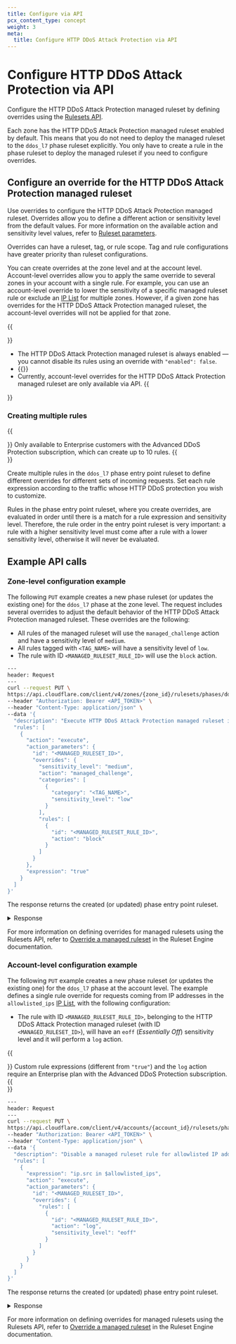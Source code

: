```yaml
---
title: Configure via API
pcx_content_type: concept
weight: 3
meta:
  title: Configure HTTP DDoS Attack Protection via API
---
```


# Configure HTTP DDoS Attack Protection via API

Configure the HTTP DDoS Attack Protection managed ruleset by defining overrides using the [Rulesets API](/ruleset-engine/rulesets-api/).

Each zone has the HTTP DDoS Attack Protection managed ruleset enabled by default. This means that you do not need to deploy the managed ruleset to the `ddos_l7` phase ruleset explicitly. You only have to create a rule in the phase ruleset to deploy the managed ruleset if you need to configure overrides.

## Configure an override for the HTTP DDoS Attack Protection managed ruleset

Use overrides to configure the HTTP DDoS Attack Protection managed ruleset. Overrides allow you to define a different action or sensitivity level from the default values. For more information on the available action and sensitivity level values, refer to [Ruleset parameters](/ddos-protection/managed-rulesets/http/override-parameters/).

Overrides can have a ruleset, tag, or rule scope. Tag and rule configurations have greater priority than ruleset configurations.

You can create overrides at the zone level and at the account level. Account-level overrides allow you to apply the same override to several zones in your account with a single rule. For example, you can use an account-level override to lower the sensitivity of a specific managed ruleset rule or exclude an [IP List]((/waf/tools/lists/ip-lists/)) for multiple zones. However, if a given zone has overrides for the HTTP DDoS Attack Protection managed ruleset, the account-level overrides will not be applied for that zone.

{{<Aside type="warning" header="Important">}}
* The HTTP DDoS Attack Protection managed ruleset is always enabled — you cannot disable its rules using an override with `"enabled": false`.
* {{<render file="managed-rulesets/_read-only-rules-note.md">}}
* Currently, account-level overrides for the HTTP DDoS Attack Protection managed ruleset are only available via API.
{{</Aside>}}

### Creating multiple rules

{{<Aside type="note">}}
Only available to Enterprise customers with the Advanced DDoS Protection subscription, which can create up to 10 rules.
{{</Aside>}}

Create multiple rules in the `ddos_l7` phase entry point ruleset to define different overrides for different sets of incoming requests. Set each rule expression according to the traffic whose HTTP DDoS protection you wish to customize.

Rules in the phase entry point ruleset, where you create overrides, are evaluated in order until there is a match for a rule expression and sensitivity level. Therefore, the rule order in the entry point ruleset is very important: a rule with a higher sensitivity level must come after a rule with a lower sensitivity level, otherwise it will never be evaluated.

## Example API calls

### Zone-level configuration example

The following `PUT` example creates a new phase ruleset (or updates the existing one) for the `ddos_l7` phase at the zone level. The request includes several overrides to adjust the default behavior of the HTTP DDoS Attack Protection managed ruleset. These overrides are the following:

* All rules of the managed ruleset will use the `managed_challenge` action and have a sensitivity level of `medium`.
* All rules tagged with `<TAG_NAME>` will have a sensitivity level of `low`.
* The rule with ID `<MANAGED_RULESET_RULE_ID>` will use the `block` action.

```bash
---
header: Request
---
curl --request PUT \
https://api.cloudflare.com/client/v4/zones/{zone_id}/rulesets/phases/ddos_l7/entrypoint \
--header "Authorization: Bearer <API_TOKEN>" \
--header "Content-Type: application/json" \
--data '{
  "description": "Execute HTTP DDoS Attack Protection managed ruleset in the zone-level phase entry point ruleset",
  "rules": [
    {
      "action": "execute",
      "action_parameters": {
        "id": "<MANAGED_RULESET_ID>",
        "overrides": {
          "sensitivity_level": "medium",
          "action": "managed_challenge",
          "categories": [
            {
              "category": "<TAG_NAME>",
              "sensitivity_level": "low"
            }
          ],
          "rules": [
            {
              "id": "<MANAGED_RULESET_RULE_ID>",
              "action": "block"
            }
          ]
        }
      },
      "expression": "true"
    }
  ]
}'
```

The response returns the created (or updated) phase entry point ruleset.

<details>
<summary>Response</summary>
<div>

```json
{
  "result": {
    "id": "<PHASE_ENTRY_POINT_RULESET_ID>",
    "name": "default",
    "description": "Execute HTTP DDoS Attack Protection managed ruleset in the zone-level phase entry point ruleset",
    "kind": "zone",
    "version": "1",
    "rules": [
      {
        "id": "<RULE_ID>",
        "version": "1",
        "action": "execute",
        "action_parameters": {
          "id": "<MANAGED_RULESET_ID>",
          "version": "latest",
          "overrides": {
            "action": "managed_challenge",
            "categories": [
              {
                "category": "<TAG_NAME>",
                "sensitivity_level": "low"
              }
            ],
            "rules": [
              {
                "id": "<MANAGED_RULESET_RULE_ID>",
                "action": "block"
              }
            ],
            "sensitivity_level": "medium"
          }
        },
        "expression": "true",
        "last_updated": "2021-06-16T04:14:47.977741Z",
        "ref": "<RULE_REF>",
        "enabled": true
      }
    ],
    "last_updated": "2021-06-16T04:14:47.977741Z",
    "phase": "ddos_l7"
  }
}
```

</div>
</details>

For more information on defining overrides for managed rulesets using the Rulesets API, refer to [Override a managed ruleset](/ruleset-engine/managed-rulesets/override-managed-ruleset/) in the Ruleset Engine documentation.

### Account-level configuration example

The following `PUT` example creates a new phase ruleset (or updates the existing one) for the `ddos_l7` phase at the account level. The example defines a single rule override for requests coming from IP addresses in the `allowlisted_ips` [IP List]((/waf/tools/lists/ip-lists/)), with the following configuration:

* The rule with ID `<MANAGED_RULESET_RULE_ID>`, belonging to the HTTP DDoS Attack Protection managed ruleset (with ID `<MANAGED_RULESET_ID>`),  will have an `eoff` (_Essentially Off_) sensitivity level and it will perform a `log` action.

{{<Aside type="note">}}
Custom rule expressions (different from `"true"`) and the `log` action require an Enterprise plan with the Advanced DDoS Protection subscription.
{{</Aside>}}

```bash
---
header: Request
---
curl --request PUT \
https://api.cloudflare.com/client/v4/accounts/{account_id}/rulesets/phases/ddos_l7/entrypoint \
--header "Authorization: Bearer <API_TOKEN>" \
--header "Content-Type: application/json" \
--data '{
  "description": "Disable a managed ruleset rule for allowlisted IP addresses",
  "rules": [
    {
      "expression": "ip.src in $allowlisted_ips",
      "action": "execute",
      "action_parameters": {
        "id": "<MANAGED_RULESET_ID>",
        "overrides": {
          "rules": [
            {
              "id": "<MANAGED_RULESET_RULE_ID>",
              "action": "log",
              "sensitivity_level": "eoff"
            }
          ]
        }
      }
    }
  ]
}'
```

The response returns the created (or updated) phase entry point ruleset.

<details>
<summary>Response</summary>
<div>

```json
{
  "result": {
    "id": "<PHASE_ENTRY_POINT_RULESET_ID>",
    "name": "default",
    "description": "Disable a managed ruleset rule for allowlisted IP addresses",
    "kind": "root",
    "version": "1",
    "rules": [
      {
        "id": "<RULE_ID>",
        "version": "1",
        "action": "execute",
        "action_parameters": {
          "id": "<MANAGED_RULESET_ID>",
          "version": "latest",
          "overrides": {
            "rules": [
              {
                "id": "<MANAGED_RULESET_RULE_ID>",
                "action": "log",
                "sensitivity_level": "eoff"
              }
            ],
          }
        },
        "expression": "ip.src in $allowlisted_ips",
        "last_updated": "2022-10-16T04:14:47.977741Z",
        "ref": "<RULE_REF>",
        "enabled": true
      }
    ],
    "last_updated": "2022-10-16T04:14:47.977741Z",
    "phase": "ddos_l7"
  }
}
```

</div>
</details>

For more information on defining overrides for managed rulesets using the Rulesets API, refer to [Override a managed ruleset](/ruleset-engine/managed-rulesets/override-managed-ruleset/) in the Ruleset Engine documentation.
